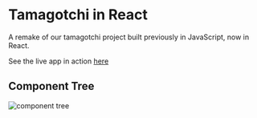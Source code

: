 # Tamagotchi in React
A remake of our tamagotchi project built previously in JavaScript, now in React.

See the live app in action [here](https://react-tamagotchi.firebaseapp.com)

## Component Tree
![component tree](./src/assets/images/component-tree.JPG)
